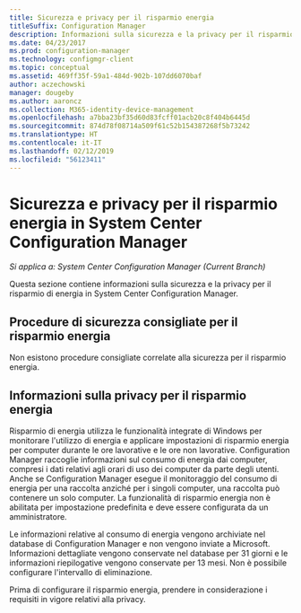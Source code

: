 ```yaml
---
title: Sicurezza e privacy per il risparmio energia
titleSuffix: Configuration Manager
description: Informazioni sulla sicurezza e la privacy per il risparmio di energia in System Center Configuration Manager.
ms.date: 04/23/2017
ms.prod: configuration-manager
ms.technology: configmgr-client
ms.topic: conceptual
ms.assetid: 469ff35f-59a1-484d-902b-107dd6070baf
author: aczechowski
manager: dougeby
ms.author: aaroncz
ms.collection: M365-identity-device-management
ms.openlocfilehash: a7bba23bf35d60d83fcff01acb20c8f404b6445d
ms.sourcegitcommit: 874d78f08714a509f61c52b154387268f5b73242
ms.translationtype: HT
ms.contentlocale: it-IT
ms.lasthandoff: 02/12/2019
ms.locfileid: "56123411"
---
```

# <a name="security-and-privacy-for-power-management-in-system-center-configuration-manager"></a>Sicurezza e privacy per il risparmio energia in System Center Configuration Manager

*Si applica a: System Center Configuration Manager (Current Branch)*

Questa sezione contiene informazioni sulla sicurezza e la privacy per il risparmio di energia in System Center Configuration Manager.  

## <a name="security-best-practices-for-power-management"></a>Procedure di sicurezza consigliate per il risparmio energia  
 Non esistono procedure consigliate correlate alla sicurezza per il risparmio energia.  

## <a name="privacy-information-for-power-management"></a>Informazioni sulla privacy per il risparmio energia  
 Risparmio di energia utilizza le funzionalità integrate di Windows per monitorare l'utilizzo di energia e applicare impostazioni di risparmio energia per computer durante le ore lavorative e le ore non lavorative. Configuration Manager raccoglie informazioni sul consumo di energia dai computer, compresi i dati relativi agli orari di uso dei computer da parte degli utenti. Anche se Configuration Manager esegue il monitoraggio del consumo di energia per una raccolta anziché per i singoli computer, una raccolta può contenere un solo computer. La funzionalità di risparmio energia non è abilitata per impostazione predefinita e deve essere configurata da un amministratore.  

 Le informazioni relative al consumo di energia vengono archiviate nel database di Configuration Manager e non vengono inviate a Microsoft. Informazioni dettagliate vengono conservate nel database per 31 giorni e le informazioni riepilogative vengono conservate per 13 mesi. Non è possibile configurare l'intervallo di eliminazione.  

 Prima di configurare il risparmio energia, prendere in considerazione i requisiti in vigore relativi alla privacy.  
